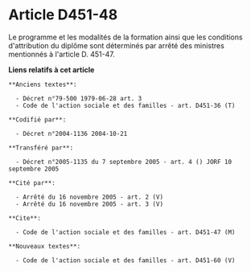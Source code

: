 # Article D451-48

Le programme et les modalités de la formation ainsi que les conditions d'attribution du diplôme sont déterminés par arrêté
des ministres mentionnés à l'article D. 451-47.

**Liens relatifs à cet article**

	**Anciens textes**:

	  - Décret n°79-500 1979-06-28 art. 3
	  - Code de l'action sociale et des familles - art. D451-36 (T)

	**Codifié par**:

	  - Décret n°2004-1136 2004-10-21

	**Transféré par**:

	  - Décret n°2005-1135 du 7 septembre 2005 - art. 4 () JORF 10 septembre 2005

	**Cité par**:

	  - Arrêté du 16 novembre 2005 - art. 2 (V)
	  - Arrêté du 16 novembre 2005 - art. 3 (V)

	**Cite**:

	  - Code de l'action sociale et des familles - art. D451-47 (M)

	**Nouveaux textes**:

	  - Code de l'action sociale et des familles - art. D451-60 (V)
